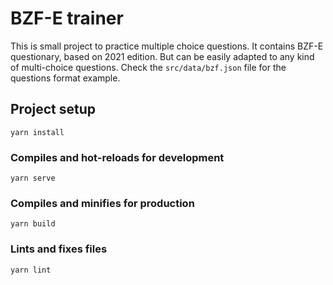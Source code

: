 # BZF-E trainer

This is small project to practice multiple choice questions.
It contains BZF-E questionary, based on 2021 edition.
But can be easily adapted to any kind of multi-choice questions.
Check the `src/data/bzf.json` file for the questions format example.


## Project setup
```
yarn install
```

### Compiles and hot-reloads for development
```
yarn serve
```

### Compiles and minifies for production
```
yarn build
```

### Lints and fixes files
```
yarn lint
```
